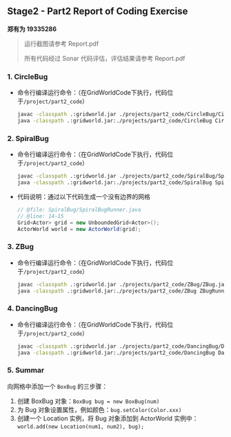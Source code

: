 ## Stage2 - Part2 Report of Coding Exercise

**郑有为 19335286**

> 运行截图请参考 Report.pdf
>
> 所有代码经过 Sonar 代码评估，评估结果请参考 Report.pdf

### 1. CircleBug 

* 命令行编译运行命令：（在GridWorldCode下执行，代码位于`/project/part2_code`）

  ``` sh
  javac -classpath .:gridworld.jar ./projects/part2_code/CircleBug/CircleBug.java ./projects/part2_code/CircleBug/CircleBugRunner.java
  java -classpath .:gridworld.jar:./projects/part2_code/CircleBug CircleBugRunner
  ```


### 2. SpiralBug

* 命令行编译运行命令：（在GridWorldCode下执行，代码位于`/project/part2_code`）

  ``` sh
  javac -classpath .:gridworld.jar ./projects/part2_code/SpiralBug/SpiralBug.java ./projects/part2_code/SpiralBug/SpiralBugRunner.java
  java -classpath .:gridworld.jar:./projects/part2_code/SpiralBug SpiralBugRunner
  ```

* 代码说明：通过以下代码生成一个没有边界的网格

  ``` java
  // @file: SpiralBug/SpiralBugRunner.java
  // @line: 14-15
  Grid<Actor> grid = new UnboundedGrid<Actor>();
  ActorWorld world = new ActorWorld(grid);
  ```


### 3. ZBug

* 命令行编译运行命令：（在GridWorldCode下执行，代码位于`/project/part2_code`）

  ``` sh
  javac -classpath .:gridworld.jar ./projects/part2_code/ZBug/ZBug.java ./projects/part2_code/ZBug/ZBugRunner.java
  java -classpath .:gridworld.jar:./projects/part2_code/ZBug ZBugRunner
  ```


### 4. DancingBug

* 命令行编译运行命令：（在GridWorldCode下执行，代码位于`/project/part2_code`）

  ``` sh
  javac -classpath .:gridworld.jar ./projects/part2_code/DancingBug/DancingBug.java ./projects/part2_code/DancingBug/DancingBugRunner.java
  java -classpath .:gridworld.jar:./projects/part2_code/DancingBug DancingBugRunner
  ```


### 5. Summar

向网格中添加一个 `BoxBug` 的三步骤：

1. 创建 BoxBug 对象：`BoxBug bug = new BoxBug(num)`
2. 为 Bug 对象设置属性，例如颜色：`bug.setColor(Color.xxx)`
3. 创建一个 Location 实例，将 Bug 对象添加到 ActorWorld 实例中： `world.add(new Location(num1, num2), bug);`
